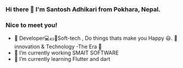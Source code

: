 ### Hi there 👋 I'm Santosh Adhikari from Pokhara, Nepal. 
### Nice to meet you!
- 💬 Developer💻💶📌Soft-tech , Do things thats make you Happy 😃. 💫 innovation & Technology -The Era 📣
- 🔭 I’m currently working SMAIT SOFTWARE
- 🌱 I’m currently learning Flutter and dart 


<!--
**Santoshadhikary/santoshadhikary** is a ✨ _special_ ✨ repository because its `README.md` (this file) appears on your GitHub profile.

Here are some ideas to get you started:

- 🔭 I’m currently working on ...
- 🌱 I’m currently learning ...
- 👯 I’m looking to collaborate on ...
- 🤔 I’m looking for help with ...
- 💬 Ask me about ...
- 📫 How to reach me: ...
- 😄 Pronouns: ...
- ⚡ Fun fact: ...
-->
